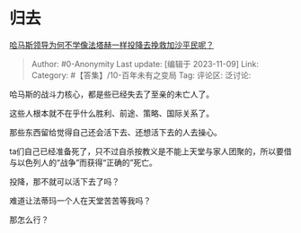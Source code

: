 # 归去
[哈马斯领导为何不学像法塔赫一样投降去挽救加沙平民呢？](https://www.zhihu.com/question/628481800/answer/3281886804)

> Author: #0-Anonymity
> Last update: [编辑于 2023-11-09]
> Link:
> Category: #【答集】/10-百年未有之变局 
> Tag:
> 评论区:
> 泛讨论:

哈马斯的战斗力核心，都是些已经失去了至亲的未亡人了。

这些人根本就不在乎什么胜利、前途、策略、国际关系了。

那些东西留给觉得自己还会活下去、还想活下去的人去操心。

ta们自己已经准备死了，只不过自杀按教义是不能上天堂与家人团聚的，所以要借与以色列人的“战争”而获得“正确的”死亡。

投降，那不就可以活下去了吗？

难道让法蒂玛一个人在天堂苦苦等我吗？

那怎么行？